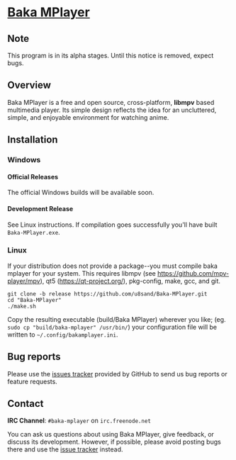# [Baka MPlayer](http://bakamplayer.u8sand.net)

## Note

This program is in its alpha stages. Until this notice is removed, expect bugs.

## Overview

Baka MPlayer is a free and open source, cross-platform, **libmpv** based multimedia player.
Its simple design reflects the idea for an uncluttered, simple, and enjoyable environment for watching anime.

## Installation

### Windows

#### Official Releases

The official Windows builds will be available soon.

#### Development Release

See Linux instructions. If compilation goes successfully you'll have built `Baka-MPlayer.exe`.

### Linux

If your distribution does not provide a package--you must compile baka mplayer for your system. This requires libmpv (see https://github.com/mpv-player/mpv), qt5 (https://qt-project.org/), pkg-config, make, gcc, and git.

	git clone -b release https://github.com/u8sand/Baka-MPlayer.git
	cd "Baka-MPlayer"
	./make.sh
	
Copy the resulting executable (build/Baka MPlayer) wherever you like; (eg. `sudo cp "build/baka-mplayer" /usr/bin/`) your configuration file will be written to `~/.config/bakamplayer.ini`.

## Bug reports

Please use the [issues tracker](https://github.com/u8sand/Baka-MPlayer/issues) provided by GitHub to send us bug reports or
feature requests.

## Contact

**IRC Channel**: `#baka-mplayer` on `irc.freenode.net`

You can ask us questions about using Baka MPlayer, give feedback, or discuss its development.
However, if possible, please avoid posting bugs there and use the [issue tracker](https://github.com/u8sand/Baka-MPlayer/issues) instead.
